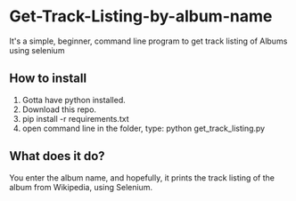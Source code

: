 # Get-Track-Listing-by-album-name
It's a simple, beginner, command line program to get track listing of Albums using selenium

## How to install
1. Gotta have python installed.
2. Download this repo.
3. pip install -r requirements.txt
4. open command line in the folder, type: python get_track_listing.py

## What does it do?
You enter the album name, and hopefully, it prints the track listing of the album from Wikipedia, using Selenium.
